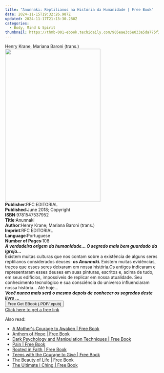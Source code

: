 ```yaml
---
title: "Anunnaki: Reptilianos na História da Humanidade | Free Book"
date: 2024-11-15T19:32:26.987Z
updated: 2024-11-17T21:13:30.280Z
categories:
  - Body, Mind & Spirit
thumbnail: https://thmb-001-ebook.techidaily.com/905eae3c6e033a5da775f37a0c9c54f0950579fb84582d8eee53a4c692d8686f.jpg
---
```

<main id="book-container">
  <div class="flex flex-col">
    <div class="book-brief flex-1 py-6 px-4 sm:p-6 md:py-10 md:px-8">
      <!-- brief-->
      <div class="book-brief-main">Henry Krane, Mariana Baroni (trans.)</div>
    </div>
    <div
      class="book-meta-info flex-1 grid gap-4 col-start-1 col-end-3 row-start-1 sm:mb-6 sm:grid-cols-4 lg:gap-6 lg:col-start-2 lg:row-end-6 lg:row-span-6 lg:mb-0"
    >
      <div
        class="book-meta-info-left place-content-center mt-4 p-4 text-sm leading-6 col-start-2 col-span-2 dark:text-slate-400"
      >
        <img
          class="w-full h-500 object-cover rounded-lg sm:h-255 sm:col-span-2 lg:col-span-full"
          src="https://img-001-ebook.techidaily.com/cd83e6ece8cbd29af4cd1cb8d15079d5c16b11ac93ba381bd1b58016914550d9.jpg"
          alt=""
          width="312"
          height="500"
        />
      </div>
      <div
        class="book-meta-info-right mt-2 col-start-1 row-start-2 col-span-3 self-center"
      >
        <!-- meta data  -->
        <div class="flex flex-col px-4 md:px-8">
          <div class="flex-1">
            <strong>Publisher</strong>:<span class="px-2">RFC EDITORIAL</span>
          </div>
          <div class="flex-1">
            <strong>Published</strong>:<span class="px-2"
              >June 2018; Copyright</span
            >
          </div>
          <div class="flex-1">
            <strong>ISBN</strong>:<span class="px-2">9781547537952</span>
          </div>
          <div class="flex-1">
            <strong>Title</strong>:<span class="px-2">Anunnaki</span>
          </div>
          <div class="flex-1">
            <strong>Author</strong>:<span class="px-2"
              >Henry Krane; Mariana Baroni (trans.)</span
            >
          </div>
          <div class="flex-1">
            <strong>Imprint</strong>:<span class="px-2">RFC EDITORIAL</span>
          </div>
          <div class="flex-1">
            <strong>Language</strong>:<span class="px-2">Portuguese</span>
          </div>
          <div class="flex-1">
            <strong>Number of Pages</strong>:<span class="px-2">108</span>
          </div>
        </div>
      </div>
    </div>
    <div class="book-description flex-1 py-6 px-4 sm:p-6 md:py-10 md:px-8">
      <div class="book-description-main">
        <div accordion-content="" id="description">
          <i
            ><b
              >A verdadeira origem da humanidade... O segredo mais bem guardado
              da Igreja...</b
            ></i
          ><br />Existem muitas culturas que nos contam sobre a existência de
          alguns seres reptilianos considerados deuses:
          <i><b>os Anunnaki. </b></i>Existem muitas evidências, traços que esses
          seres deixaram em nossa história.Os antigos indicaram e representaram
          esses deuses em suas pinturas, escritos e, acima de tudo, em seus
          edifícios, impossíveis de replicar em nossa atualidade. Seu
          conhecimento tecnológico e sua consciência do universo influenciaram
          nossa história... Até hoje...<br /><b
            ><i
              >Você nunca mais será o mesmo depois de conhecer os segredos deste
              livro ...</i
            ></b
          ><br />
        </div>
      </div>
    </div>
    <div class="book-excerpts flex-1 py-6 px-4 sm:p-6 md:py-10 md:px-8"></div>
    <div
      class="book-about-author flex-1 py-6 px-4 sm:p-6 md:py-10 md:px-8"
    ></div>
    <div class="book-free-get flex-1 py-6 px-4 sm:p-6 md:py-10 md:px-8">
      <button
        id="btn-free-get"
        class="bg-blue-500 hover:bg-blue-700 text-white font-bold py-2 px-4 rounded"
      >
        Free Get EBook (.PDF/.epub)
      </button>
      <div id="countdown-display" class="px-2 text-lg mt-2"></div>
      <a
        id="free-link"
        class="hidden bg-blue-500 hover:bg-blue-700 text-white font-bold py-2 px-4 rounded"
        href="https://www.ebooks.com/en-us/book/96301997/anunnaki-reptilianos-na-hist-ria-da-humanidade/henry-krane/"
        target="_blank"
        >Click here to get a free link</a
      >
    </div>
    <script>
      let countdownTime = 0;
      let countdownInterval = null;
      document
        .getElementById('btn-free-get')
        .addEventListener('click', startCountdown);
      function startCountdown() {
        countdownTime = new Date().getTime() + 60000 * 3;
        countdownInterval = setInterval(updateCountdown, 1000);
        document.getElementById('btn-free-get').disabled = true;
        document
          .getElementById('btn-free-get')
          .classList.add('bg-gray-500', 'cursor-not-allowed');
      }
      function updateCountdown() {
        let currentTime = new Date().getTime();
        let timeLeft = countdownTime - currentTime;
        let secondsLeft = Math.floor(timeLeft / 1000);
        document.getElementById('countdown-display').innerHTML =
          `Remaining time: ${secondsLeft} seconds.`;
        if (secondsLeft <= 0) {
          clearInterval(countdownInterval);
          document.getElementById('btn-free-get').classList.add('hidden');
          document.getElementById('free-link').classList.remove('hidden');
          document.getElementById('countdown-display').innerHTML = '';
        }
      }
    </script>
  </div>
</main>

<ins class="adsbygoogle"
      style="display:block"
      data-ad-client="ca-pub-7571918770474297"
      data-ad-slot="8358498916"
      data-ad-format="auto"
      data-full-width-responsive="true"></ins>
    

<span class="atpl-alsoreadstyle">Also read:</span>
<div><ul>
<li><a href="https://novels-ebooks.techidaily.com/210630007-9781642504187-a-mothers-courage-to-awaken/"><u>A Mother's Courage to Awaken | Free Book</u></a></li>
<li><a href="https://novels-ebooks.techidaily.com/210629674-9781957575810-anthem-of-hope/"><u>Anthem of Hope | Free Book</u></a></li>
<li><a href="https://novels-ebooks.techidaily.com/210629517-9783986539221-dark-psychology-and-manipulation-techniques/"><u>Dark Psychology and Manipulation Techniques | Free Book</u></a></li>
<li><a href="https://novels-ebooks.techidaily.com/210628790-9780986330957-pain/"><u>Pain | Free Book</u></a></li>
<li><a href="https://novels-ebooks.techidaily.com/210628889-9781732117235-rooted-in-faith/"><u>Rooted in Faith | Free Book</u></a></li>
<li><a href="https://novels-ebooks.techidaily.com/210629980-9781609252595-teens-with-the-courage-to-give/"><u>Teens with the Courage to Give | Free Book</u></a></li>
<li><a href="https://novels-ebooks.techidaily.com/210629817-9781786787538-the-beauty-of-life/"><u>The Beauty of Life | Free Book</u></a></li>
<li><a href="https://novels-ebooks.techidaily.com/210629816-9781786787293-the-ultimate-i-ching/"><u>The Ultimate I Ching | Free Book</u></a></li>
</ul></div>

